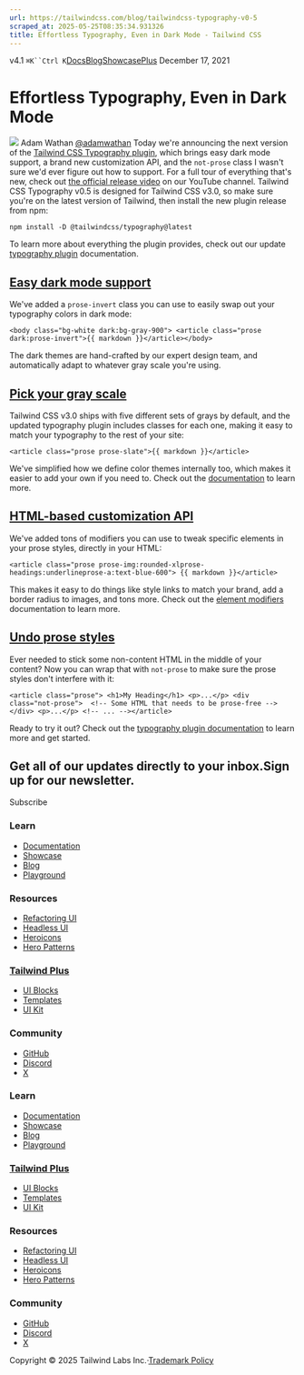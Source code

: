 ```yaml
---
url: https://tailwindcss.com/blog/tailwindcss-typography-v0-5
scraped_at: 2025-05-25T08:35:34.931326
title: Effortless Typography, Even in Dark Mode - Tailwind CSS
---
```


[](https://tailwindcss.com/)v4.1
`⌘K``Ctrl K`[Docs](https://tailwindcss.com/docs)[Blog](https://tailwindcss.com/blog)[Showcase](https://tailwindcss.com/showcase)[Plus](https://tailwindcss.com/plus?ref=top)[](https://github.com/tailwindlabs/tailwindcss)
December 17, 2021
# Effortless Typography, Even in Dark Mode
![](https://tailwindcss.com/_next/image?url=%2F_next%2Fstatic%2Fmedia%2Fadamwathan.f69b0b90.jpg&w=96&q=75)
Adam Wathan
[@adamwathan](https://twitter.com/adamwathan)
Today we're announcing the next version of the [Tailwind CSS Typography plugin](https://v3.tailwindcss.com/docs/typography-plugin), which brings easy dark mode support, a brand new customization API, and the `not-prose` class I wasn't sure we'd ever figure out how to support.
For a full tour of everything that's new, check out [the official release video](https://www.youtube.com/watch?v=GEYkwfYytAM) on our YouTube channel.
Tailwind CSS Typography v0.5 is designed for Tailwind CSS v3.0, so make sure you're on the latest version of Tailwind, then install the new plugin release from npm:
```
npm install -D @tailwindcss/typography@latest
```

To learn more about everything the plugin provides, check out our update [typography plugin](https://v3.tailwindcss.com/docs/typography-plugin) documentation.
## [Easy dark mode support](https://tailwindcss.com/blog/tailwindcss-typography-v0-5#easy-dark-mode-support)
We've added a `prose-invert` class you can use to easily swap out your typography colors in dark mode:
```
<body class="bg-white dark:bg-gray-900"> <article class="prose dark:prose-invert">{{ markdown }}</article></body>
```

The dark themes are hand-crafted by our expert design team, and automatically adapt to whatever gray scale you're using.
## [Pick your gray scale](https://tailwindcss.com/blog/tailwindcss-typography-v0-5#pick-your-gray-scale)
Tailwind CSS v3.0 ships with five different sets of grays by default, and the updated typography plugin includes classes for each one, making it easy to match your typography to the rest of your site:
```
<article class="prose prose-slate">{{ markdown }}</article>
```

We've simplified how we define color themes internally too, which makes it easier to add your own if you need to.
Check out the [documentation](https://v3.tailwindcss.com/docs/typography-plugin#choosing-a-gray-scale) to learn more.
## [HTML-based customization API](https://tailwindcss.com/blog/tailwindcss-typography-v0-5#html-based-customization-api)
We've added tons of modifiers you can use to tweak specific elements in your prose styles, directly in your HTML:
```
<article class="prose prose-img:rounded-xlprose-headings:underlineprose-a:text-blue-600"> {{ markdown }}</article>
```

This makes it easy to do things like style links to match your brand, add a border radius to images, and tons more.
Check out the [element modifiers](https://v3.tailwindcss.com/docs/typography-plugin#element-modifiers) documentation to learn more.
## [Undo prose styles](https://tailwindcss.com/blog/tailwindcss-typography-v0-5#undo-prose-styles)
Ever needed to stick some non-content HTML in the middle of your content? Now you can wrap that with `not-prose` to make sure the prose styles don't interfere with it:
```
<article class="prose"> <h1>My Heading</h1> <p>...</p> <div class="not-prose">  <!-- Some HTML that needs to be prose-free --> </div> <p>...</p> <!-- ... --></article>
```

Ready to try it out? Check out the [typography plugin documentation](https://v3.tailwindcss.com/docs/typography-plugin) to learn more and get started.
## Get all of our updates directly to your inbox.Sign up for our newsletter.
Subscribe
### Learn
  * [Documentation](https://tailwindcss.com/docs)
  * [Showcase](https://tailwindcss.com/showcase)
  * [Blog](https://tailwindcss.com/blog)
  * [Playground](https://play.tailwindcss.com/)


### Resources
  * [Refactoring UI](https://www.refactoringui.com)
  * [Headless UI](https://headlessui.com)
  * [Heroicons](https://heroicons.com)
  * [Hero Patterns](https://heropatterns.com)


### [Tailwind Plus](https://tailwindcss.com/plus?ref=footer)
  * [UI Blocks](https://tailwindcss.com/plus/ui-blocks?ref=footer)
  * [Templates](https://tailwindcss.com/plus/templates?ref=footer)
  * [UI Kit](https://tailwindcss.com/plus/ui-kit?ref=footer)


### Community
  * [GitHub](https://github.com/tailwindlabs/tailwindcss)
  * [Discord](https://tailwindcss.com/discord)
  * [X](https://x.com/tailwindcss)


### Learn
  * [Documentation](https://tailwindcss.com/docs)
  * [Showcase](https://tailwindcss.com/showcase)
  * [Blog](https://tailwindcss.com/blog)
  * [Playground](https://play.tailwindcss.com/)


### [Tailwind Plus](https://tailwindcss.com/plus?ref=footer)
  * [UI Blocks](https://tailwindcss.com/plus/ui-blocks?ref=footer)
  * [Templates](https://tailwindcss.com/plus/templates?ref=footer)
  * [UI Kit](https://tailwindcss.com/plus/ui-kit?ref=footer)


### Resources
  * [Refactoring UI](https://www.refactoringui.com)
  * [Headless UI](https://headlessui.com)
  * [Heroicons](https://heroicons.com)
  * [Hero Patterns](https://heropatterns.com)


### Community
  * [GitHub](https://github.com/tailwindlabs/tailwindcss)
  * [Discord](https://tailwindcss.com/discord)
  * [X](https://x.com/tailwindcss)


Copyright © 2025 Tailwind Labs Inc.·[Trademark Policy](https://tailwindcss.com/brand)

